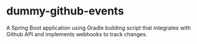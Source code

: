 # dummy-github-events
A Spring Boot application using Gradle building script that integrates with Github API and implements webhooks to track changes.
